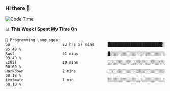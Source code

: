 ### Hi there 👋

<!--
**CrazyCollin/crazycollin** is a ✨ _special_ ✨ repository because its `README.md` (this file) appears on your GitHub profile.

Here are some ideas to get you started:

- 🔭 I’m currently working on ...
- 🌱 I’m currently learning ...
- 👯 I’m looking to collaborate on ...
- 🤔 I’m looking for help with ...
- 💬 Ask me about ...
- 📫 How to reach me: ...
- 😄 Pronouns: ...
- ⚡ Fun fact: ...
-->

<!--START_SECTION:waka-->
![Code Time](http://img.shields.io/badge/Code%20Time-1%2C237%20hrs%2031%20mins-blue)

📊 **This Week I Spent My Time On** 

```text
💬 Programming Languages: 
Go                       23 hrs 57 mins      ████████████████████████░   95.49 % 
Rust                     51 mins             █░░░░░░░░░░░░░░░░░░░░░░░░   03.40 % 
Ezhil                    10 mins             ░░░░░░░░░░░░░░░░░░░░░░░░░   00.69 % 
Markdown                 2 mins              ░░░░░░░░░░░░░░░░░░░░░░░░░   00.18 % 
textmate                 1 min               ░░░░░░░░░░░░░░░░░░░░░░░░░   00.10 % 
```


<!--END_SECTION:waka-->
